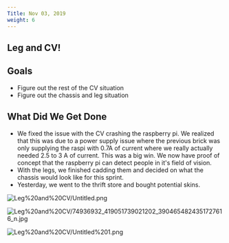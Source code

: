 ```yaml
---
Title: Nov 03, 2019
weight: 6
---
```

<!--more-->
## Leg and CV!

## Goals

- Figure out the rest of the CV situation
- Figure out the chassis and leg situation

## What Did We Get Done

- We fixed the issue with the CV crashing the raspberry pi. We realized that this was due to a power supply issue where the previous brick was only supplying the raspi with 0.7A of current where we really actually needed 2.5 to 3 A of current. This was a big win. We now have proof of concept that the raspberry pi can detect people in it's field of vision.
- With the legs, we finished cadding them and decided on what the chassis would look like for this sprint.
- Yesterday, we went to the thrift store and bought potential skins.

![Leg%20and%20CV/Untitled.png](Untitled.png)

![Leg%20and%20CV/74936932_419051739021202_3904654824351727616_n.jpg](74936932_419051739021202_3904654824351727616_n.jpg)

![Leg%20and%20CV/Untitled%201.png](Untitled%201.png)
